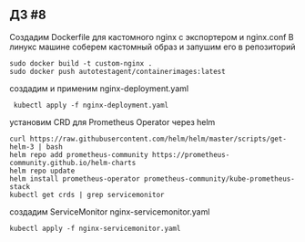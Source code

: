 
## ДЗ #8

Создадим Dockerfile для кастомного nginx с экспортером и nginx.conf
В линукс машине соберем кастомный образ и запушим его в репозиторий
```console
sudo docker build -t custom-nginx .
sudo docker push autotestagent/containerimages:latest
```

 создадим и применим nginx-deployment.yaml

```console
 kubectl apply -f nginx-deployment.yaml
```
установим CRD для Prometheus Operator через helm
```console
curl https://raw.githubusercontent.com/helm/helm/master/scripts/get-helm-3 | bash
helm repo add prometheus-community https://prometheus-community.github.io/helm-charts
helm repo update
helm install prometheus-operator prometheus-community/kube-prometheus-stack
kubectl get crds | grep servicemonitor
```

создадим ServiceMonitor nginx-servicemonitor.yaml
```console
kubectl apply -f nginx-servicemonitor.yaml
```